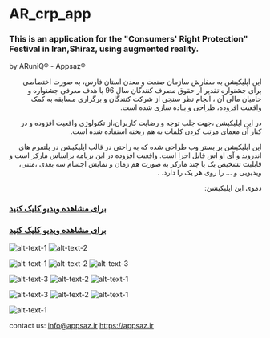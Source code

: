 # AR_crp_app

###  This is an application for the "Consumers' Right Protection" Festival in Iran,Shiraz, using augmented reality.
by ARuniQ&reg; - Appsaz&reg;

<p dir='rtl' align='right'>
این اپلیکیشن به سفارش سازمان صنعت و معدن استان فارس، به صورت اختصاصی برای جشنواره تقدیر از حقوق مصرف کنندگان سال 96 با هدف معرفی جشنواره و حامیان مالی آن ، انجام نظر سنجی از شرکت کنندگان و برگزاری مسابقه به کمک واقعیت افزوده، طراحی و پیاده سازی شده است.
  </p>

<p dir='rtl' align='right'>
در این اپلیکیشن ،جهت جلب توجه و رضایت کاربران،از تکنولوژی واقعیت افزوده و در کنار آن معمای مرتب کردن کلمات به هم ریخته استفاده شده است.
  </p>

<p dir='rtl' align='right'>
این اپلیکیشن بر بستر وب  طراحی شده که به راحتی در قالب اپلیکیشن در پلتفرم های اندروید و آی او اس  قابل اجرا است.
واقعیت افزوده در این برنامه براساس مارکر است و قابلیت تشخیص یک یا چند مارکر به صورت هم زمان و نمایش اجسام سه بعدی ،متنی، ویدیویی و ... را روی هر یک را دارد.  .
  </p>
<p dir='rtl' align='right'>
دموی این اپلیکیشن:
  
  
### [برای مشاهده ویدیو کلیک کنید](http://apup.ir/uploads/1539159732952.mp4 "app demo")

### [برای مشاهده ویدیو کلیک کنید](http://apup.ir/uploads/1539159732861.mp4 "auto-play video demo")


   ![alt-text-1](https://github.com/ARuniq/AR_crp_app/blob/master/video%20play2.jpg "Augmented video auto-play by aruniq") ![alt-text-2](https://github.com/ARuniq/AR_crp_app/blob/master/video%20play1.jpg "Augmented reality 3D objects by aruniq")


</p>




![alt-text-1](https://github.com/ARuniq/AR_crp_app/blob/master/ar%20by%20aruniq3.jpg "app screen shot3") ![alt-text-2](https://github.com/ARuniq/AR_crp_app/blob/master/ar%20by%20aruniq5.jpg "app screen shot5") ![alt-text-3](https://github.com/ARuniq/AR_crp_app/blob/master/ar%20by%20aruniq6.jpg "app screen shot6")

![alt-text-3](https://github.com/ARuniq/AR_crp_app/blob/master/ar%20by%20aruniq4.jpg "app screen shot4") ![alt-text-2](https://github.com/ARuniq/AR_crp_app/blob/master/ar%20by%20aruniq2.jpg "app screen shot2") ![alt-text-1](https://github.com/ARuniq/AR_crp_app/blob/master/ar%20by%20aruniq1.jpg "app screen shot1")

![alt-text-3](https://github.com/ARuniq/AR_crp_app/blob/master/ar%20by%20aruniq%20splash%20screen.jpeg " goals screenshot") ![alt-text-2](https://github.com/ARuniq/AR_crp_app/blob/master/sponsers%20screenshot.png "sponsers screenshot")  ![alt-text-1](https://github.com/ARuniq/AR_crp_app/blob/master/ar%20by%20aruniq%20splash%20screen.jpeg " splash screen")

![alt-text-1](https://github.com/ARuniq/AR_crp_app/blob/master/survey%20screensot.png "survey screenshot")



</p>


contact us:
info@appsaz.ir
https://appsaz.ir
